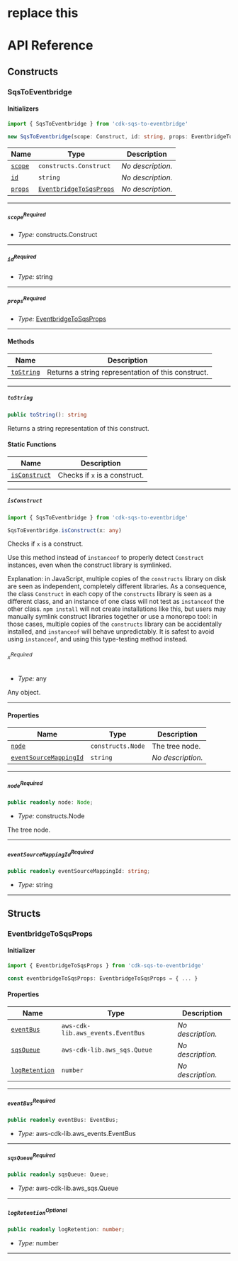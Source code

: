 # replace this
# API Reference <a name="API Reference" id="api-reference"></a>

## Constructs <a name="Constructs" id="Constructs"></a>

### SqsToEventbridge <a name="SqsToEventbridge" id="cdk-sqs-to-eventbridge.SqsToEventbridge"></a>

#### Initializers <a name="Initializers" id="cdk-sqs-to-eventbridge.SqsToEventbridge.Initializer"></a>

```typescript
import { SqsToEventbridge } from 'cdk-sqs-to-eventbridge'

new SqsToEventbridge(scope: Construct, id: string, props: EventbridgeToSqsProps)
```

| **Name** | **Type** | **Description** |
| --- | --- | --- |
| <code><a href="#cdk-sqs-to-eventbridge.SqsToEventbridge.Initializer.parameter.scope">scope</a></code> | <code>constructs.Construct</code> | *No description.* |
| <code><a href="#cdk-sqs-to-eventbridge.SqsToEventbridge.Initializer.parameter.id">id</a></code> | <code>string</code> | *No description.* |
| <code><a href="#cdk-sqs-to-eventbridge.SqsToEventbridge.Initializer.parameter.props">props</a></code> | <code><a href="#cdk-sqs-to-eventbridge.EventbridgeToSqsProps">EventbridgeToSqsProps</a></code> | *No description.* |

---

##### `scope`<sup>Required</sup> <a name="scope" id="cdk-sqs-to-eventbridge.SqsToEventbridge.Initializer.parameter.scope"></a>

- *Type:* constructs.Construct

---

##### `id`<sup>Required</sup> <a name="id" id="cdk-sqs-to-eventbridge.SqsToEventbridge.Initializer.parameter.id"></a>

- *Type:* string

---

##### `props`<sup>Required</sup> <a name="props" id="cdk-sqs-to-eventbridge.SqsToEventbridge.Initializer.parameter.props"></a>

- *Type:* <a href="#cdk-sqs-to-eventbridge.EventbridgeToSqsProps">EventbridgeToSqsProps</a>

---

#### Methods <a name="Methods" id="Methods"></a>

| **Name** | **Description** |
| --- | --- |
| <code><a href="#cdk-sqs-to-eventbridge.SqsToEventbridge.toString">toString</a></code> | Returns a string representation of this construct. |

---

##### `toString` <a name="toString" id="cdk-sqs-to-eventbridge.SqsToEventbridge.toString"></a>

```typescript
public toString(): string
```

Returns a string representation of this construct.

#### Static Functions <a name="Static Functions" id="Static Functions"></a>

| **Name** | **Description** |
| --- | --- |
| <code><a href="#cdk-sqs-to-eventbridge.SqsToEventbridge.isConstruct">isConstruct</a></code> | Checks if `x` is a construct. |

---

##### `isConstruct` <a name="isConstruct" id="cdk-sqs-to-eventbridge.SqsToEventbridge.isConstruct"></a>

```typescript
import { SqsToEventbridge } from 'cdk-sqs-to-eventbridge'

SqsToEventbridge.isConstruct(x: any)
```

Checks if `x` is a construct.

Use this method instead of `instanceof` to properly detect `Construct`
instances, even when the construct library is symlinked.

Explanation: in JavaScript, multiple copies of the `constructs` library on
disk are seen as independent, completely different libraries. As a
consequence, the class `Construct` in each copy of the `constructs` library
is seen as a different class, and an instance of one class will not test as
`instanceof` the other class. `npm install` will not create installations
like this, but users may manually symlink construct libraries together or
use a monorepo tool: in those cases, multiple copies of the `constructs`
library can be accidentally installed, and `instanceof` will behave
unpredictably. It is safest to avoid using `instanceof`, and using
this type-testing method instead.

###### `x`<sup>Required</sup> <a name="x" id="cdk-sqs-to-eventbridge.SqsToEventbridge.isConstruct.parameter.x"></a>

- *Type:* any

Any object.

---

#### Properties <a name="Properties" id="Properties"></a>

| **Name** | **Type** | **Description** |
| --- | --- | --- |
| <code><a href="#cdk-sqs-to-eventbridge.SqsToEventbridge.property.node">node</a></code> | <code>constructs.Node</code> | The tree node. |
| <code><a href="#cdk-sqs-to-eventbridge.SqsToEventbridge.property.eventSourceMappingId">eventSourceMappingId</a></code> | <code>string</code> | *No description.* |

---

##### `node`<sup>Required</sup> <a name="node" id="cdk-sqs-to-eventbridge.SqsToEventbridge.property.node"></a>

```typescript
public readonly node: Node;
```

- *Type:* constructs.Node

The tree node.

---

##### `eventSourceMappingId`<sup>Required</sup> <a name="eventSourceMappingId" id="cdk-sqs-to-eventbridge.SqsToEventbridge.property.eventSourceMappingId"></a>

```typescript
public readonly eventSourceMappingId: string;
```

- *Type:* string

---


## Structs <a name="Structs" id="Structs"></a>

### EventbridgeToSqsProps <a name="EventbridgeToSqsProps" id="cdk-sqs-to-eventbridge.EventbridgeToSqsProps"></a>

#### Initializer <a name="Initializer" id="cdk-sqs-to-eventbridge.EventbridgeToSqsProps.Initializer"></a>

```typescript
import { EventbridgeToSqsProps } from 'cdk-sqs-to-eventbridge'

const eventbridgeToSqsProps: EventbridgeToSqsProps = { ... }
```

#### Properties <a name="Properties" id="Properties"></a>

| **Name** | **Type** | **Description** |
| --- | --- | --- |
| <code><a href="#cdk-sqs-to-eventbridge.EventbridgeToSqsProps.property.eventBus">eventBus</a></code> | <code>aws-cdk-lib.aws_events.EventBus</code> | *No description.* |
| <code><a href="#cdk-sqs-to-eventbridge.EventbridgeToSqsProps.property.sqsQueue">sqsQueue</a></code> | <code>aws-cdk-lib.aws_sqs.Queue</code> | *No description.* |
| <code><a href="#cdk-sqs-to-eventbridge.EventbridgeToSqsProps.property.logRetention">logRetention</a></code> | <code>number</code> | *No description.* |

---

##### `eventBus`<sup>Required</sup> <a name="eventBus" id="cdk-sqs-to-eventbridge.EventbridgeToSqsProps.property.eventBus"></a>

```typescript
public readonly eventBus: EventBus;
```

- *Type:* aws-cdk-lib.aws_events.EventBus

---

##### `sqsQueue`<sup>Required</sup> <a name="sqsQueue" id="cdk-sqs-to-eventbridge.EventbridgeToSqsProps.property.sqsQueue"></a>

```typescript
public readonly sqsQueue: Queue;
```

- *Type:* aws-cdk-lib.aws_sqs.Queue

---

##### `logRetention`<sup>Optional</sup> <a name="logRetention" id="cdk-sqs-to-eventbridge.EventbridgeToSqsProps.property.logRetention"></a>

```typescript
public readonly logRetention: number;
```

- *Type:* number

---



